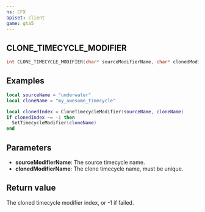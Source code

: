 ```yaml
---
ns: CFX
apiset: client
game: gta5
---
```

## CLONE_TIMECYCLE_MODIFIER

```c
int CLONE_TIMECYCLE_MODIFIER(char* sourceModifierName, char* clonedModifierName);
```

## Examples

```lua
local sourceName = "underwater"
local cloneName = "my_awesome_timecycle"

local clonedIndex = CloneTimecycleModifier(sourceName, cloneName)
if clonedIndex ~= -1 then
  SetTimecycleModifier(cloneName)
end
```

## Parameters
* **sourceModifierName**: The source timecycle name.
* **clonedModifierName**: The clone timecycle name, must be unique.

## Return value
The cloned timecycle modifier index, or -1 if failed.
